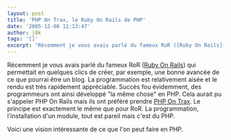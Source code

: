 ```yaml
---
layout: post
title: 'PHP On Trax, le Ruby On Rails de PHP'
date: '2005-12-08 11:13:47'
author: j0k
tags: '[]'
excerpt: "Récemment je vous avais parlé du fameux RoR ([Ruby On Rails](http://www.j0k3r.net/news-ror-ruby-on-rails-863.html)) qui permettait en quelques clics de créer, par exemple, une bonne avancée de ce que pourrai être un blog. La programmation est relativement aisée et le rendu est très rapidement appréciable.     \nSuccès fou évidemment, des programmeurs ont      …"
---
```


Récemment je vous avais parlé du fameux RoR ([Ruby On Rails](http://www.j0k3r.net/news-ror-ruby-on-rails-863.html)) qui permettait en quelques clics de créer, par exemple, une bonne avancée de ce que pourrai être un blog. La programmation est relativement aisée et le rendu est très rapidement appréciable.
Succès fou évidemment, des programmeurs ont ainsi développé "la même chose" en PHP. Cela aurait pu s'appeler PHP On Rails mais ils ont préféré prendre [PHP On Trax](http://www.phpontrax.com/). Le principe est exactement le même que pour RoR. La programmation, l'installation d'un module, tout est pareil mais c'est du PHP.

Voici une vision intéressante de ce que l'on peut faire en PHP.
